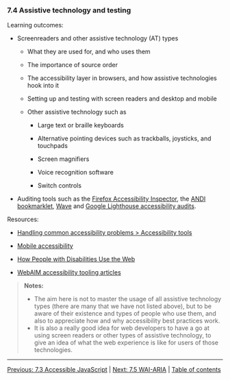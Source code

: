 ### 7.4 Assistive technology and testing

Learning outcomes:

- Screenreaders and other assistive technology (AT) types

  - What they are used for, and who uses them

  - The importance of source order

  - The accessibility layer in browsers, and how assistive technologies hook into it

  - Setting up and testing with screen readers and desktop and mobile

  - Other assistive technology such as

    - Large text or braille keyboards

    - Alternative pointing devices such as trackballs, joysticks, and touchpads

    - Screen magnifiers

    - Voice recognition software

    - Switch controls

- Auditing tools such as the [Firefox Accessibility Inspector](https://firefox-source-docs.mozilla.org/devtools-user/accessibility_inspector/index.html), the [ANDI bookmarklet](https://www.ssa.gov/accessibility/andi/help/install.html), [Wave](https://wave.webaim.org/) and [Google Lighthouse accessibility audits](https://developer.chrome.com/docs/lighthouse/accessibility/).

Resources:

- [Handling common accessibility problems > Accessibility tools](https://developer.mozilla.org/docs/Learn/Tools_and_testing/Cross_browser_testing/Accessibility#accessibility_tools)

- [Mobile accessibility](https://developer.mozilla.org/docs/Learn/Accessibility/Mobile)

- [How People with Disabilities Use the Web](https://www.w3.org/WAI/people-use-web/)

- [WebAIM accessibility tooling articles](https://webaim.org/articles/#evaluation)

> **Notes:**
>
> - The aim here is not to master the usage of all assistive technology types (there are many that we have not listed above), but to be aware of their existence and types of people who use them, and also to appreciate how and why accessibility best practices work.
> - It is also a really good idea for web developers to have a go at using screen readers or other types of assistive technology, to give an idea of what the web experience is like for users of those technologies.

---

[Previous: 7.3 Accessible JavaScript](/curriculum/2-core/4-best-practices-and-essential-tooling/7-3-accessible-javascript.md) | [Next: 7.5 WAI-ARIA](/curriculum/2-core/4-best-practices-and-essential-tooling/7-5-wai-aria.md) | [Table of contents](/TOC.md)
